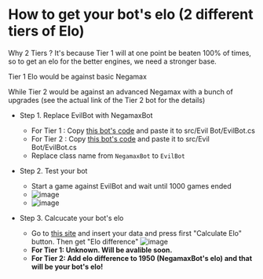 # How to get your bot's elo (2 different tiers of Elo)
Why 2 Tiers ? It's because Tier 1 will at one point be beaten 100% of times, so to get an elo for the better engines, we need a stronger base.

Tier 1 Elo would be  against basic Negamax

While Tier 2 would be against an advanced Negamax with a bunch of upgrades (see the actual link of the Tier 2 bot for the details)

- Step 1. Replace EvilBot with NegamaxBot
  - For Tier 1 : Copy [this bot's code](https://github.com/Tumpa-Prizrak/MyBot-Chess-Challenge/blob/main/Chess-Challenge/guides/NegamaxBot.cs) and paste it to src/Evil Bot/EvilBot.cs
  - For Tier 2 : Copy [this bot's code](https://github.com/JacquesRW/Chess-Challenge/blob/main/Chess-Challenge/src/My%20Bot/MyBot.cs) and paste it to src/Evil Bot/EvilBot.cs
  - Replace class name from `NegamaxBot` to `EvilBot`

- Step 2. Test your bot
  - Start a game against EvilBot and wait until 1000 games ended
  - ![image](https://i.ibb.co/vzrNHZd/image.png)
  - ![image](https://i.ibb.co/sRRY5F3/image.png)

- Step 3. Calcucate your bot's elo
  - Go to [this site](https://3dkingdoms.com/chess/elo.htm) and insert your data and press first "Calculate Elo" button. Then get "Elo difference"
![image](https://i.ibb.co/SxMjTV3/image.png)
  - **For Tier 1: Unknown. Will be avalible soon.**
  - **For Tier 2: Add elo difference to 1950 (NegamaxBot's elo) and that will be your bot's elo!**

